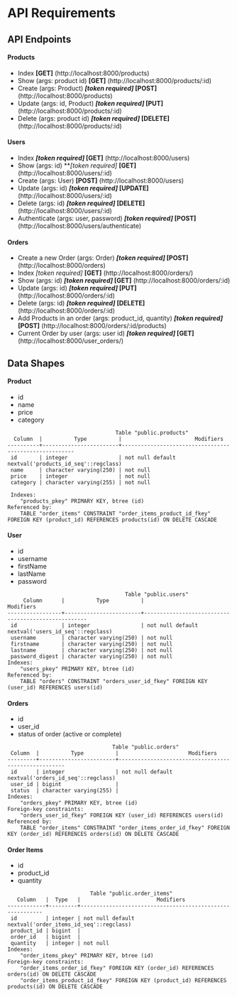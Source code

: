 # API Requirements

## API Endpoints
#### Products
- Index **[GET]** (http://localhost:8000/products)
- Show (args: product id) **[GET]** (http://localhost:8000/products/:id)
- Create (args: Product) ***[token required]* [POST]** (http://localhost:8000/products)
- Update (args: id, Product) ***[token required]* [PUT]** (http://localhost:8000/products/:id)
- Delete (args: product id) ***[token required]* [DELETE]** (http://localhost:8000/products/:id)

#### Users
- Index ***[token required]* [GET]** (http://localhost:8000/users)
- Show (args: id) ***[token required]* **[GET]** (http://localhost:8000/users/:id)
- Create (args: User) **[POST]** (http://localhost:8000/users)
- Update (args: id) ***[token required]* [UPDATE]** (http://localhost:8000/users/:id)
- Delete (args: id) ***[token required]* [DELETE]** (http://localhost:8000/users/:id)
- Authenticate (args: user, password) ***[token required]* [POST]** (http://localhost:8000/users/authenticate)

#### Orders
- Create a new Order (args: Order) ***[token required]* [POST]** (http://localhost:8000/orders)
- Index *[token required]* **[GET]** (http://localhost:8000/orders/)
- Show (args: id) ***[token required]* [GET]** (http://localhost:8000/orders/:id)
- Update (args: id) ***[token required]* [PUT]** (http://localhost:8000/orders/:id)
- Delete (args: id) ***[token required]* [DELETE]** (http://localhost:8000/orders/:id)
- Add Products in an order (args: product_id, quantity) ***[token required]* [POST]** (http://localhost:8000/orders/:id/products)
- Current Order by user (args: user id) ***[token required]* [GET]** (http://localhost:8000/user_orders/) 

## Data Shapes
#### Product
- id
- name
- price
- category

```
                                  Table "public.products"
  Column  |          Type          |                       Modifiers
----------+------------------------+-------------------------------------------------------
 id       | integer                | not null default nextval('products_id_seq'::regclass)
 name     | character varying(250) | not null
 price    | integer                | not null
 category | character varying(255) | not null
 
 Indexes:
    "products_pkey" PRIMARY KEY, btree (id)
Referenced by:
    TABLE "order_items" CONSTRAINT "order_items_product_id_fkey" FOREIGN KEY (product_id) REFERENCES products(id) ON DELETE CASCADE
```

#### User
- id
- username
- firstName
- lastName
- password

```
                                     Table "public.users"
     Column      |          Type          |                     Modifiers
-----------------+------------------------+----------------------------------------------------
 id              | integer                | not null default nextval('users_id_seq'::regclass)
 username        | character varying(250) | not null
 firstname       | character varying(250) | not null
 lastname        | character varying(250) | not null
 password_digest | character varying(250) | not null
Indexes:
    "users_pkey" PRIMARY KEY, btree (id)
Referenced by:
    TABLE "orders" CONSTRAINT "orders_user_id_fkey" FOREIGN KEY (user_id) REFERENCES users(id)
```

#### Orders
- id
- user_id
- status of order (active or complete)

```
                                 Table "public.orders"
 Column  |          Type          |                      Modifiers
---------+------------------------+-----------------------------------------------------
 id      | integer                | not null default nextval('orders_id_seq'::regclass)
 user_id | bigint                 |
 status  | character varying(255) |
Indexes:
    "orders_pkey" PRIMARY KEY, btree (id)
Foreign-key constraints:
    "orders_user_id_fkey" FOREIGN KEY (user_id) REFERENCES users(id)
Referenced by:
    TABLE "order_items" CONSTRAINT "order_items_order_id_fkey" FOREIGN KEY (order_id) REFERENCES orders(id) ON DELETE CASCADE
```

#### Order Items
- id
- product_id
- quantity

```
                          Table "public.order_items"
   Column   |  Type   |                        Modifiers
------------+---------+----------------------------------------------------------
 id         | integer | not null default nextval('order_items_id_seq'::regclass)
 product_id | bigint  |
 order_id   | bigint  |
 quantity   | integer | not null
Indexes:
    "order_items_pkey" PRIMARY KEY, btree (id)
Foreign-key constraints:
    "order_items_order_id_fkey" FOREIGN KEY (order_id) REFERENCES orders(id) ON DELETE CASCADE
    "order_items_product_id_fkey" FOREIGN KEY (product_id) REFERENCES products(id) ON DELETE CASCADE
```


